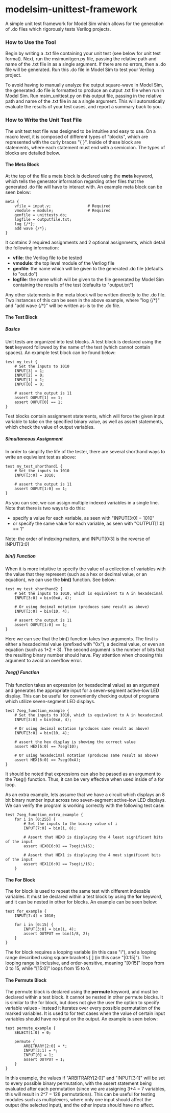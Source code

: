 # modelsim-unittest-framework
A simple unit test framework for Model Sim which allows for the generation of .do files which rigorously tests Verilog projects.

### How to Use the Tool
Begin by writing a .txt file containing your unit test (see below for unit test format). Next, run the msimunitgen.py file, passing the relative path and name of the .txt file in as a single argument. If there are no errors, then a .do file will be generated. Run this .do file in Model Sim to test your Verilog project.

To avoid having to manually analyze the output square-wave in Model Sim, the generated .do file is formatted to produce an output .txt file when run in Model Sim. Run msim_unittest.py on this output file, passing in the relative path and name of the .txt file in as a single argument. This will automatically evaluate the results of your test cases, and report a summary back to you.  

### How to Write the Unit Test File
The unit test text file was designed to be intuitive and easy to use. On a macro level, it is composed of different types of "blocks", which are represented with the curly braces "{ }". Inside of these block are statements, where each statement must end with a semicolon. The types of blocks are detailed below.

#### The Meta Block
At the top of the file a meta block is declared using the **meta** keyword, which tells the generator information regarding other files that the generated .do file will have to interact with. An example meta block can be seen below:

~~~
meta {
    vfile = input.v;				# Required
    vmodule = module;				# Required
    genfile = unittests.do;			
    logfile = outputfile.txt;		
    log {/*};
    add wave {/*};
}
~~~
It contains 2 required assignments and 2 optional assignments, which detail the following information:

* **vfile**: the Verilog file to be tested
* **vmodule**: the top level module of the Verilog file
* **genfile**: the name which will be given to the generated .do file (defaults to "out.do")
* **logfile**: the name which will be given to the file generated by Model Sim containing the results of the test (defaults to "output.txt")

Any other statements in the meta block will be written directly to the .do file. Two instances of this can be seen in the above example, where "log {/\*}" and "add wave {/\*}" will be written as-is to the .do file.

#### The Test Block
##### Basics
Unit tests are organized into test blocks. A test block is declared using the **test** keyword followed by the name of the test (which cannot contain spaces). An example test block can be found below:

~~~~
test my_test {
	# Set the inputs to 1010
	INPUT[3] = 1;
    INPUT[2] = 0;
    INPUT[1] = 1;
    INPUT[0] = 0;
	
    # assert the output is 11
    assert OUPUT[1] == 1;
    assert OUPUT[0] == 1;
}
~~~~

Test blocks contain assignment statements, which will force the given input variable to take on the specified binary value, as well as assert statements, which check the value of output variables.

##### Simultaneous Assignment

In order to simplify the life of the tester, there are several shorthand ways to write an equivalent test as above:

~~~~
test my_test_shorthand1 {
	# Set the inputs to 1010
	INPUT[3:0] = 1010;
	
    # assert the output is 11
    assert OUPUT[1:0] == 1;
}
~~~~

As you can see, we can assign multiple indexed variables in a single line. Note that there is two ways to do this:

* specify a value for each variable, as seen with "INPUT[3:0] = 1010"
* or specify the same value for each variable, as seen with "OUTPUT[1:0] == 1"

Note: the order of indexing matters, and INPUT[0:3] is the reverse of INPUT[3:0]

##### bin() Function

When it is more intuitive to specify the value of a collection of variables with the value that they represent (such as a hex or decimal value, or an equation), we can use the **bin()** function. See below:

~~~~
test my_test_shorthand2 {
	# Set the inputs to 1010, which is equivalent to A in hexadecimal
	INPUT[3:0] = bin(0xA, 4);
    
    # Or using decimal notation (produces same result as above)
    INPUT[3:0] = bin(10, 4);
	
    # assert the output is 11
    assert OUPUT[1:0] == 1;
}
~~~~

Here we can see that the bin() function takes two arguments. The first is either a hexadecimal value (prefixed with "0x"), a decimal value, or even an equation (such as 1\*2 + 3). The second argument is the number of bits that the resulting binary number should have. Pay attention when choosing this argument to avoid an overflow error.  

##### 7seg() Function

This function takes an expression (or hexadecimal value) as an argument and generates the appropriate input for a seven-segment active-low LED display. This can be useful for conveniently checking output of programs which utilize seven-segment LED displays.  

~~~~
test 7seg_function_example {
	# Set the inputs to 1010, which is equivalent to A in hexadecimal
	INPUT[3:0] = bin(0xA, 4);
    
    # Or using decimal notation (produces same result as above)
    INPUT[3:0] = bin(10, 4);
	
    # assert the hex display is showing the correct value
    assert HEX[6:0] == 7seg(10);
    
    # Or using hexadecimal notation (produces same result as above)
    assert HEX[6:0] == 7seg(0xA);
}
~~~~

It should be noted that expressions can also be passed as an argument to the 7seg() function. Thus, it can be very effective when used inside of a for loop. 

As an extra example, lets assume that we have a circuit which displays an 8 bit binary number input across two seven-segment active-low LED displays. We can verify the program is working correctly with the following test case:

~~~~
test 7seg_function_extra_example {
	for i in [0:255] {
    	# Set the inputs to the binary value of i
		INPUT[7:0] = bin(i, 8);
        
        # Assert that HEX0 is displaying the 4 least significant bits of the input
        assert HEX0[6:0] == 7seg(i%16);
        
        # Assert that HEX1 is displaying the 4 most significant bits of the input
        assert HEX1[6:0] == 7seg(i/16);
    }
~~~~

#### The For Block
The for block is used to repeat the same test with different indexable variables. It must be declared within a test block by using the **for** keyword, and it can be nested in other for blocks. An example can be seen below:

~~~~
test for_example {
	INPUT[7:4] = 1010;
    
    for i in [0:15] {
    	INPUT[3:0] = bin(i, 4);
        assert OUTPUT == bin(1/8, 2);
    }
}
~~~~

The for block requires a looping variable (in this case "i"), and a looping range described using square brackets [ ] (in this case "[0:15]"). The looping range is inclusive, and order-sensitive, meaning "[0:15]" loops from 0 to 15, while "[15:0]" loops from 15 to 0.

#### The Permute Block
The permute block is declared using the **permute** keyword, and must be declared within a test block. It cannot be nested in other permute blocks. It is similar to the for block, but does not give the user the option to specify variable values - instead it iterates over every possible permutation of the marked variables. It is used to for test cases when the value of certain input variables should have no input on the output. An example is seen below:

````
test permute_example {
	SELECT[1:0] = 0;
    
	permute {
    	ARBITRARY[2:0] = *;
    	INPUT[3:1] = *;
        INPUT[0] = 1;
        assert OUTPUT = 1;
    }
}
````

In this example, the values if "ARBITRARY[2:0]" and "INPUT[3:1]" will be set to every possible binary permutation, with the assert statement being evaluated after each permutation (since we are assigning 3+4 = 7 variables, this will result in 2^7 = 128 permutations). This can be useful for testing modules such as multiplexers, where only one input should affect the output (the selected input), and the other inputs should have no affect.